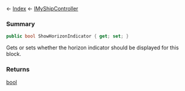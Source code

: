 ← [Index](Api-Index) ← [IMyShipController](Sandbox.ModAPI.Ingame.IMyShipController)

### Summary

```csharp
public bool ShowHorizonIndicator { get; set; }
```

Gets or sets whether the horizon indicator should be displayed for this block.

### Returns

[bool](System.Boolean)

